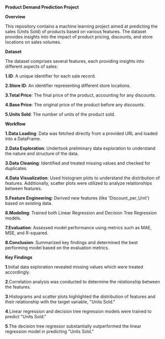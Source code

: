 **Product Demand Prediction Project**



**Overview**

This repository contains a machine learning project aimed at predicting the sales (Units Sold) of products based on various features.
The dataset provides insights into the impact of product pricing, discounts, and store locations on sales volumes.



**Dataset**

The dataset comprises several features, each providing insights into different aspects of sales:

**1.ID**: A unique identifier for each sale record.

**2.Store ID**: An identifier representing different store locations.

**3.Total Price**: The final price of the product, accounting for any discounts.

**4.Base Price**: The original price of the product before any discounts.

**5.Units Sold**: The number of units of the product sold.



**Workflow**

**1.Data Loading**: Data was fetched directly from a provided URL and loaded into a DataFrame.

**2.Data Exploration**: Undertook preliminary data exploration to understand the nature and structure of the data.

**3.Data Cleaning**: Identified and treated missing values and checked for duplicates.

**4.Data Visualization**: Used histogram plots to understand the distribution of features. Additionally, scatter plots were utilized to analyze relationships between features.

**5.Feature Engineering**: Derived new features (like 'Discount_per_Unit') based on existing data.

**6.Modeling**: Trained both Linear Regression and Decision Tree Regression models.

**7.Evaluation**: Assessed model performance using metrics such as MAE, MSE, and R-squared.

**8.Conclusion**: Summarized key findings and determined the best performing model based on the evaluation metrics.



**Key Findings**

**1**.Initial data exploration revealed missing values which were treated accordingly.

**2**.Correlation analysis was conducted to determine the relationship between the features.

**3**.Histograms and scatter plots highlighted the distribution of features and their relationship with the target variable, "Units Sold."

**4**.Linear regression and decision tree regression models were trained to predict "Units Sold."

**5**.The decision tree regressor substantially outperformed the linear regression model in predicting "Units Sold."
